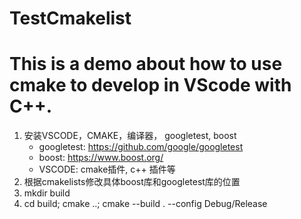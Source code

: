 # TestCmakelist
# This is a demo about how to use cmake to develop in VScode with C++.

1. 安装VSCODE，CMAKE，编译器， googletest, boost
   - googletest: https://github.com/google/googletest
   - boost: https://www.boost.org/
   - VSCODE: cmake插件, c++ 插件等
2. 根据cmakelists修改具体boost库和googletest库的位置
3. mkdir build
4. cd build; cmake ..; cmake --build . --config Debug/Release
